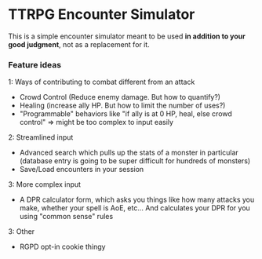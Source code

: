 # TTRPG Encounter Simulator
This is a simple encounter simulator meant to be used **in addition to your good judgment**, not as a replacement for it.

### Feature ideas
1: Ways of contributing to combat different from an attack
* Crowd Control (Reduce enemy damage. But how to quantify?)
* Healing (increase ally HP. But how to limit the number of uses?)
* "Programmable" behaviors like "if ally is at 0 HP, heal, else crowd control" => might be too complex to input easily

2: Streamlined input
* Advanced search which pulls up the stats of a monster in particular (database entry is going to be super difficult for hundreds of monsters)
* Save/Load encounters in your session

3: More complex input
* A DPR calculator form, which asks you things like how many attacks you make, whether your spell is AoE, etc... And calculates your DPR for you using "common sense" rules

3: Other
* RGPD opt-in cookie thingy